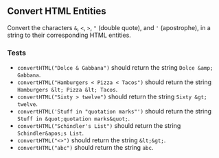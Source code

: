 ## Convert HTML Entities
Convert the characters ```&```, ```<```, ```>```, ```"``` (double quote), 
and ```'``` (apostrophe), in a string to their corresponding HTML entities.

### Tests
* ```convertHTML("Dolce & Gabbana")``` should return the string ```Dolce &amp; Gabbana```.
* ```convertHTML("Hamburgers < Pizza < Tacos")``` should return the string ```Hamburgers &lt; Pizza &lt; Tacos```.
* ```convertHTML("Sixty > twelve")``` should return the string ```Sixty &gt; twelve```.
* ```convertHTML('Stuff in "quotation marks"')``` should return the string ```Stuff in &quot;quotation marks&quot;```.
* ```convertHTML("Schindler's List")``` should return the string ```Schindler&apos;s List```.
* ```convertHTML("<>")``` should return the string ```&lt;&gt;```.
* ```convertHTML("abc")``` should return the string ```abc```.